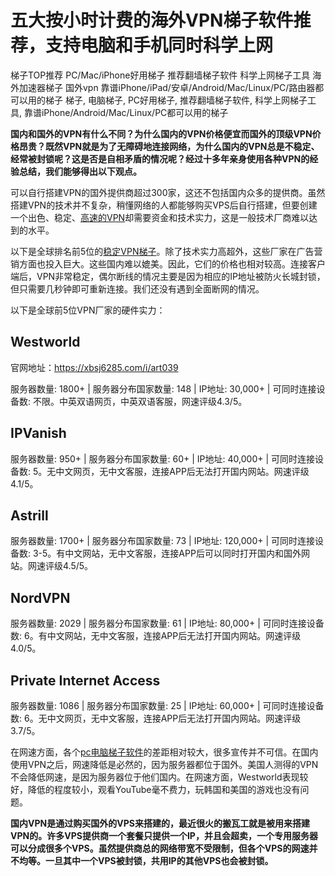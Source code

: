 # 五大按小时计费的海外VPN梯子软件推荐，支持电脑和手机同时科学上网
梯子TOP推荐 PC/Mac/iPhone好用梯子 推荐翻墙梯子软件 科学上网梯子工具 海外加速器梯子 国外vpn 靠谱iPhone/iPad/安卓/Android/Mac/Linux/PC/路由器都可以用的梯子 梯子, 电脑梯子, PC好用梯子, 推荐翻墙梯子软件, 科学上网梯子工具, 靠谱iPhone/Android/Mac/Linux/PC都可以用的梯子

**国内和国外的VPN有什么不同？为什么国内的VPN价格便宜而国外的顶级VPN价格昂贵？既然VPN就是为了无障碍地连接网络，为什么国内的VPN总是不稳定、经常被封锁呢？这是否是自相矛盾的情况呢？经过十多年亲身使用各种VPN的经验总结，我们能够得出以下观点。**

可以自行搭建VPN的国外提供商超过300家，这还不包括国内众多的提供商。虽然搭建VPN的技术并不复杂，稍懂网络的人都能够购买VPS后自行搭建，但要创建一个出色、稳定、[高速的VPN](https://www.linkedin.com/pulse/%25E6%258E%25A8%25E8%258D%2590%25E5%2587%25A0%25E4%25B8%25AA%25E4%25BE%25BF%25E5%25AE%259C%25E7%259A%2584vpn%25E8%25BD%25AF%25E4%25BB%25B6%25E9%2583%25BD%25E6%2598%25AF%25E6%2594%25AF%25E6%258C%2581%25E5%2585%258D%25E8%25B4%25B9%25E8%25AF%2595%25E7%2594%25A8%25E7%259A%2584%25E9%25AB%2598%25E6%2580%25A7%25E4%25BB%25B7%25E6%25AF%2594%25E7%2594%25B5%25E8%2584%2591%25E6%25A2%25AF%25E5%25AD%2590%25E5%25A4%2596%25E7%25BD%2591%25E5%258A%25A0%25E9%2580%259F%25E5%2599%25A8-%25E5%25A4%25A7%25E5%258D%2583-%25E5%25BC%25A0/?published=t)却需要资金和技术实力，这是一般技术厂商难以达到的水平。

以下是全球排名前5位的[稳定VPN梯子](https://www.firefox.net.cn/read.php?tid=218272&fid=15)。除了技术实力高超外，这些厂家在广告营销方面也投入巨大。这些国内难以媲美。因此，它们的价格也相对较高。连接客户端后，VPN非常稳定，偶尔断线的情况主要是因为相应的IP地址被防火长城封锁，但只需要几秒钟即可重新连接。我们还没有遇到全面断网的情况。

以下是全球前5位VPN厂家的硬件实力：

## Westworld
官网地址：https://xbsj6285.com/i/art039

服务器数量: 1800+ | 服务器分布国家数量: 148 | IP地址: 30,000+ | 可同时连接设备数: 不限。中英双语网页，中英双语客服，网速评级4.3/5。


## IPVanish
服务器数量: 950+ | 服务器分布国家数量: 60+ | IP地址: 40,000+ | 可同时连接设备数: 5。无中文网页，无中文客服，连接APP后无法打开国内网站。网速评级4.1/5。


## Astrill
服务器数量: 1700+ | 服务器分布国家数量: 73 | IP地址: 120,000+ | 可同时连接设备数: 3-5。有中文网站，无中文客服，连接APP后可以同时打开国内和国外网站。网速评级4.5/5。


## NordVPN
服务器数量: 2029 | 服务器分布国家数量: 61 | IP地址: 80,000+ | 可同时连接设备数: 6。有中文网站，无中文客服，连接APP后无法打开国内网站。网速评级4.0/5。


## Private Internet Access
服务器数量: 1086 | 服务器分布国家数量: 25 | IP地址: 60,000+ | 可同时连接设备数: 6。无中文网页，无中文客服，连接APP后无法打开国内网站。网速评级3.7/5。

在网速方面，各个[pc电脑梯子软件](https://cn.cari.com.my/forum.php?mod=viewthread&tid=5091900&page=1&extra=#pid151080626)的差距相对较大，很多宣传并不可信。在国内使用VPN之后，网速降低是必然的，因为服务器都位于国外。美国人测得的VPN不会降低网速，是因为服务器位于他们国内。在网速方面，Westworld表现较好，降低的程度较小，观看YouTube毫不费力，玩韩国和美国的游戏也没有问题。

**国内VPN是通过购买国外的VPS来搭建的，最近很火的搬瓦工就是被用来搭建VPN的。许多VPS提供商一个套餐只提供一个IP，并且会超卖，一个专用服务器可以分成很多个VPS。虽然提供商总的网络带宽不受限制，但各个VPS的网速并不均等。一旦其中一个VPS被封锁，共用IP的其他VPS也会被封锁。**
